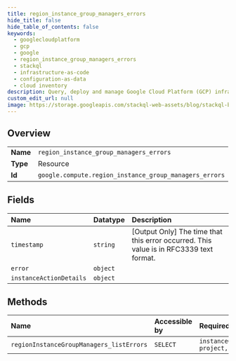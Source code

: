```yaml
---
title: region_instance_group_managers_errors
hide_title: false
hide_table_of_contents: false
keywords:
  - googlecloudplatform
  - gcp
  - google
  - region_instance_group_managers_errors
  - stackql
  - infrastructure-as-code
  - configuration-as-data
  - cloud inventory
description: Query, deploy and manage Google Cloud Platform (GCP) infrastructure and resources using SQL
custom_edit_url: null
image: https://storage.googleapis.com/stackql-web-assets/blog/stackql-blog-post-featured-image.png
---
```

  
    

## Overview
<table><tbody>
<tr><td><b>Name</b></td><td><code>region_instance_group_managers_errors</code></td></tr>
<tr><td><b>Type</b></td><td>Resource</td></tr>
<tr><td><b>Id</b></td><td><code>google.compute.region_instance_group_managers_errors</code></td></tr>
</tbody></table>

## Fields
| Name | Datatype | Description |
|:-----|:---------|:------------|
| `timestamp` | `string` | [Output Only] The time that this error occurred. This value is in RFC3339 text format. |
| `error` | `object` |  |
| `instanceActionDetails` | `object` |  |
## Methods
| Name | Accessible by | Required Params |
|:-----|:--------------|:----------------|
| `regionInstanceGroupManagers_listErrors` | `SELECT` | `instanceGroupManager, project, region` |
